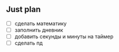 ## Just plan
- [ ] сделать математику
- [ ] заполнить дневник
- [ ] добавить секунды и минуты на таймер
- [ ] сделать пд
